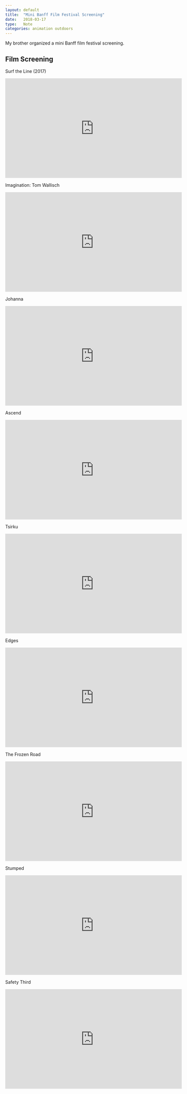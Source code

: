 ```yaml
---
layout: default
title:  "Mini Banff Film Festival Screening"
date:   2018-03-17
type:   Note
categories: animation outdoors
---
```

My brother organized a mini Banff film festival screening. 

## Film Screening

Surf the Line (2017)

<iframe width="560" height="315" src="https://player.vimeo.com/video/238748799?color=ffffff&byline=0&portrait=0" frameborder="0" allowfullscreen></iframe>


Imagination: Tom Wallisch

<iframe width="560" height="315" src="https://www.youtube.com/embed/2YVQ5s6ePeI" frameborder="0" allowfullscreen></iframe>

Johanna

<iframe width="560" height="315" src="https://player.vimeo.com/video/181027959" frameborder="0" allowfullscreen></iframe>

Ascend

<iframe width="560" height="315" src="https://player.vimeo.com/video/209086412?title=0&byline=0&portrait=0" frameborder="0" allowfullscreen></iframe>

Tsirku

<iframe width="560" height="315" src="https://player.vimeo.com/video/249579173" frameborder="0" allowfullscreen></iframe>

Edges

<iframe width="560" height="315" src="https://player.vimeo.com/video/198875141?color=fcb614&title=0&byline=0&portrait=0" frameborder="0" allowfullscreen></iframe>

The Frozen Road

<iframe width="560" height="315" src="https://player.vimeo.com/video/252863313" frameborder="0" allowfullscreen></iframe>

Stumped

<iframe width="560" height="315" src="https://player.vimeo.com/video/256476113" frameborder="0" allowfullscreen></iframe>

Safety Third

<iframe width="560" height="315" src="https://player.vimeo.com/video/255116945" frameborder="0" allowfullscreen></iframe>
